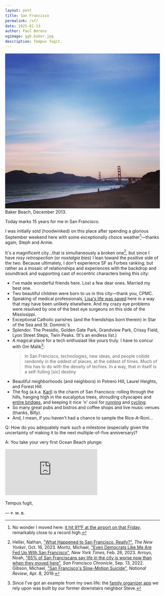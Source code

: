 ```yaml
---
layout: post
title: San Francisco
permalink: /sf/
date: 2025-01-13
author: Paul Berens
ogimage: ggb.baker.jpg
description: Tempus fugit.
---
```

![Golden Gate Bridge from Baker Beach](/assets/og/ggb.baker.jpg)
<span class="muted small">Baker Beach, December 2013.</span>

Today marks 15 years for me in San Francisco.

I was initially sold (hoodwinked) on this place after spending a glorious September weekend here with some exceptionally choice weather[^1]—thanks again, Steph and Annie.

[^1]: No wonder I moved here: <a href="https://www.wunderground.com/history/daily/us/ca/san-francisco/KSFO/date/2009-9-18" target="_blank">it hit 91°F at the airport on that Friday</a>, remarkably close to a record high.

It's a magnificent city...that is simultaneously a broken one[^2], but since I have *rosy retrospection* (or *nostalgia bias*) I lean toward the positive side of the two. Because ultimately, I don't experience SF as Forbes ranking; but rather as a mosaic of relationships and experiences with the backdrop and soundtrack and supporting cast of eccentric characters being this city:
- I've made wonderful friends here. Lost a few dear ones. Married my best one.
- Two beautiful children were born to us in this city—thank you, CPMC.
- Speaking of medical professionals, [Lisa's life was saved](/sept-11.html) here in a way that may have been unlikely elsewhere. And my crazy eye problems were resolved by one of the best eye surgeons on this side of the Mississippi.
- Exceptional Catholic parishes (and the friendships born therein) in Star of the Sea and St. Dominic's
- Splendor. The Presidio, Golden Gate Park, Grandview Park, Crissy Field, Lyon Street Steps, Twin Peaks. (It's an endless list.)
- A magical place for a tech enthusiast like yours truly. I have to concur with Om Malik[^3]:
  > In San Francisco, technologies, new ideas, and people collide randomly in the oddest of places, at the oddest of times. Much of this has to do with the density of techies. In a way, that in itself is a self-fulling [sic] destiny
- Beautiful neighborhoods (and neighbors) in Potrero Hill, Laurel Heights, and Forest Hill.
- The fog (a.k.a. <a href="https://x.com/KarlTheFog" target="_blank">Karl</a>) is the charm of San Francisco: rolling through the hills, hanging high in the eucalyptus trees, shrouding cityscapes and [entire bridges](/assets/og/ggb.jpg), and keeping it nice 'n' cool for [running](/running/) and [cycling](/cycling/).
- So many great pubs and bistros and coffee shops and live music venues (thanks, Billy).
- And, I mean, if you haven't had a chance to sample the Rice-A-Roni...

[^2]: Heller, Nathan, <a href="https://www.newyorker.com/magazine/2023/10/23/what-happened-to-san-francisco-really" target="_blank">"What Happened to San Francisco, Really?"</a>, *The New Yorker*, Oct. 16, 2023. Moritz, Michael, <a href="https://www.nytimes.com/2023/02/26/opinion/san-francisco-democrats-board-of-supervisors.html" target="_blank">"Even Democrats Like Me Are Fed Up With San Francisco"</a>, *New York Times*, Feb. 26, 2023. Arroyo, Noah, <a href="https://www.sfchronicle.com/sf/article/sfnext-poll-decline-17436506.php" target="_blank">"65% of San Franciscans say life in the city is worse now than when they moved here"</a>, *San Francisco Chronicle*, Sep. 13, 2022. Gibson, Michael, <a href="https://www.nationalreview.com/2019/04/san-francisco-decline-failed-government-policies/" target="_blank">"San Francisco's Slow-Motion Suicide"</a>, *National Review*, Apr. 8, 2019.  
[^3]: Since I've got an example from my own life: the <a href="https://kukiniapp.com/" target="_blank">family organizer app</a> we rely upon was built by our former downstairs neighbor Steve.

<span class="header-text">Q:</span> How do you adequately mark such a milestone (especially given the uncertainty of making it to the next multiple-of-five anniversary)?

<span class="header-text">A:</span> You take your very first Ocean Beach plunge:

<div class="video-wrapper">
    <iframe src="https://player.vimeo.com/video/1046670627" 
        frameborder="0" 
        allow="autoplay; fullscreen; picture-in-picture" 
        allowfullscreen>
    </iframe>
</div>

Tempus fugit,

— ᴘ. ᴍ. ʙ.